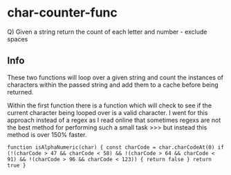 # char-counter-func
Q) Given a string return the count of each letter and number - exclude spaces

## Info
These two functions will loop over a given string and count the instances of characters within the passed string and add them to a cache before being returned.

Within the first function there is a function which will check to see if the current character being looped over is a valid character. 
I went for this approach instead of a regex as I read online that sometimes regexs are not the best method for performing such a small task >>> but instead this method is over 150% faster.

`function isAlphaNumeric(char) {
    const charCode = char.charCodeAt(0)
    if (!(charCode > 47 && charCode < 58) &&
        !(charCode > 64 && charCode < 91) &&
        !(charCode > 96 && charCode < 123)) {
        return false
    }
    return true
}`
